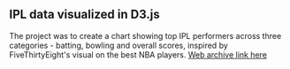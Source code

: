## IPL data visualized in D3.js

The project was to create a chart showing top IPL performers across three categories - batting, bowling and overall scores, inspired by FiveThirtyEight's
visual on the best NBA players.
[Web archive link here](https://web.archive.org/web/20241219203335/https://projects.fivethirtyeight.com/2020-nba-player-ratings/)
